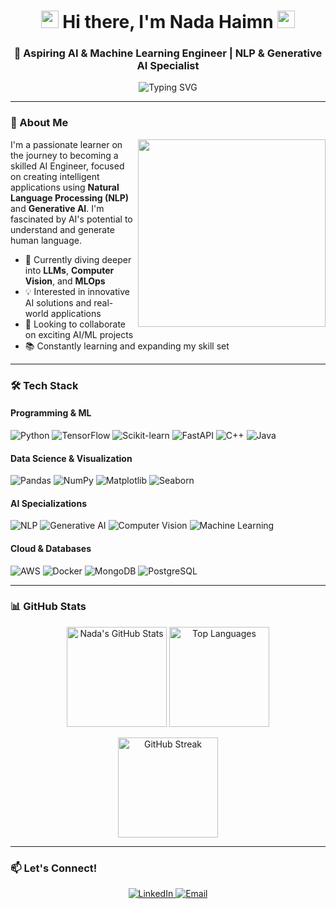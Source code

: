 <h1 align="center">
  <img src="https://media.giphy.com/media/hvRJCLFzcasrR4ia7z/giphy.gif" width="28">
  Hi there, I'm Nada Haimn 
  <img src="https://media.giphy.com/media/hvRJCLFzcasrR4ia7z/giphy.gif" width="28">
</h1>
<h3 align="center">🚀 Aspiring AI & Machine Learning Engineer | NLP & Generative AI Specialist</h3>

<p align="center">
  <img src="https://readme-typing-svg.herokuapp.com?font=Fira+Code&pause=1000&color=22D3EE&center=true&vCenter=true&width=435&lines=Building+Intelligent+Applications;NLP+%7C+Generative+AI+%7C+Computer+Vision;Machine+Learning+Enthusiast" alt="Typing SVG" />
</p>

---

### 🤖 About Me

<img align="right" src="https://media.giphy.com/media/L1R1tvI9svkIWwpVYr/giphy.gif" width="300">

I'm a passionate learner on the journey to becoming a skilled AI Engineer, focused on creating intelligent applications using **Natural Language Processing (NLP)** and **Generative AI**. I'm fascinated by AI's potential to understand and generate human language.

- 🌱 Currently diving deeper into **LLMs**, **Computer Vision**, and **MLOps**
- 💡 Interested in innovative AI solutions and real-world applications
- 🎯 Looking to collaborate on exciting AI/ML projects
- 📚 Constantly learning and expanding my skill set

---

### 🛠️ Tech Stack

#### **Programming & ML**
![Python](https://img.shields.io/badge/Python-3776AB?style=for-the-badge&logo=python&logoColor=white)
![TensorFlow](https://img.shields.io/badge/TensorFlow-FF6F00?style=for-the-badge&logo=tensorflow&logoColor=white)
![Scikit-learn](https://img.shields.io/badge/Scikit--learn-F7931E?style=for-the-badge&logo=scikit-learn&logoColor=white)
![FastAPI](https://img.shields.io/badge/FastAPI-009688?style=for-the-badge&logo=fastapi&logoColor=white)
![C++](https://img.shields.io/badge/C++-00599C?style=for-the-badge&logo=c%2B%2B&logoColor=white)
![Java](https://img.shields.io/badge/Java-ED8B00?style=for-the-badge&logo=java&logoColor=white)

#### **Data Science & Visualization**
![Pandas](https://img.shields.io/badge/Pandas-150458?style=for-the-badge&logo=pandas&logoColor=white)
![NumPy](https://img.shields.io/badge/NumPy-013243?style=for-the-badge&logo=numpy&logoColor=white)
![Matplotlib](https://img.shields.io/badge/Matplotlib-11557c?style=for-the-badge&logo=python&logoColor=white)
![Seaborn](https://img.shields.io/badge/Seaborn-3776AB?style=for-the-badge&logo=python&logoColor=white)

#### **AI Specializations**
![NLP](https://img.shields.io/badge/NLP-8A2BE2?style=for-the-badge&logo=ai&logoColor=white)
![Generative AI](https://img.shields.io/badge/Generative_AI-FF6B6B?style=for-the-badge&logo=ai&logoColor=white)
![Computer Vision](https://img.shields.io/badge/Computer_Vision-00CED1?style=for-the-badge&logo=eye&logoColor=white)
![Machine Learning](https://img.shields.io/badge/Machine_Learning-FFD700?style=for-the-badge&logo=brain&logoColor=black)

#### **Cloud & Databases**
![AWS](https://img.shields.io/badge/AWS-232F3E?style=for-the-badge&logo=amazon-aws&logoColor=white)
![Docker](https://img.shields.io/badge/Docker-2496ED?style=for-the-badge&logo=docker&logoColor=white)
![MongoDB](https://img.shields.io/badge/MongoDB-47A248?style=for-the-badge&logo=mongodb&logoColor=white)
![PostgreSQL](https://img.shields.io/badge/PostgreSQL-336791?style=for-the-badge&logo=postgresql&logoColor=white)

---

### 📊 GitHub Stats

<p align="center">
  <img src="https://github-readme-stats.vercel.app/api?username=NadaHaimn&show_icons=true&theme=radical" alt="Nada's GitHub Stats" height="160"/>
  <img src="https://github-readme-stats.vercel.app/api/top-langs/?username=NadaHaimn&layout=compact&theme=radical" alt="Top Languages" height="160"/>
</p>

<p align="center">
  <img src="https://github-readme-streak-stats.herokuapp.com/?user=NadaHaimn&theme=radical" alt="GitHub Streak" height="160"/>
</p>

---

### 📫 Let's Connect!

<p align="center">
  <a href="[https://www.linkedin.com/in/nadahaimn]">
    <img src="https://img.shields.io/badge/LinkedIn-0077B5?style=for-the-badge&logo=linkedin&logoColor=white" alt="LinkedIn"/>
  </a>
  <a href="mailto:[nadahaimn2170@gmail.com]">
    <img src="https://img.shields.io/badge/Email-D14836?style=for-the-badge&logo=gmail&logoColor=white" alt="Email"/>
  </a>
</p>
